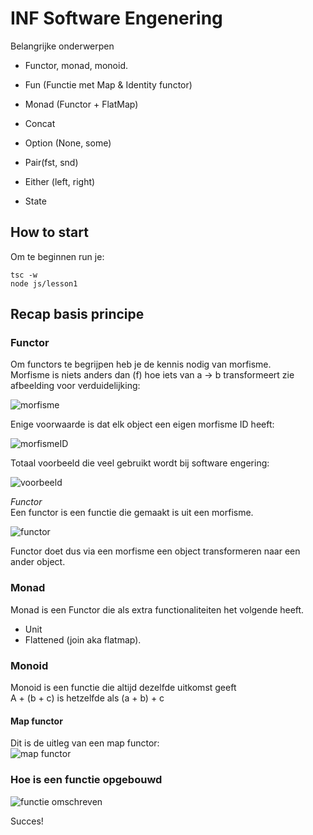 # INF Software Engenering 
Belangrijke onderwerpen
- Functor, monad, monoid.
- Fun (Functie met Map & Identity functor)
- Monad (Functor + FlatMap)

- Concat
- Option (None, some)
- Pair(fst, snd)
- Either (left, right)
- State


## How to start
Om te beginnen run je:

    tsc -w
    node js/lesson1

## Recap basis principe

### Functor
Om functors te begrijpen heb je de kennis nodig van morfisme.  
Morfisme is niets anders dan (f) hoe iets van a -> b transformeert
zie afbeelding voor verduidelijking:

![morfisme](https://wikimedia.org/api/rest_v1/media/math/render/svg/abd1e080abef4bbdab67b43819c6431e7561361c)

Enige voorwaarde is dat elk object een eigen morfisme ID heeft:

![morfismeID](https://wikimedia.org/api/rest_v1/media/math/render/svg/5aa0850863f2ed951c4fcbe8ea0540ee40edfe8d)

Totaal voorbeeld die veel gebruikt wordt bij software engering:

![voorbeeld](https://i.ibb.co/hL51Ms9/200px-Commutative-diagram-for-morphism-svg.png)

*Functor*  
Een functor is een functie die gemaakt is uit een morfisme.

![functor](https://wikimedia.org/api/rest_v1/media/math/render/svg/5f8333109f8b20bbb2db91873adcbd445f7c2181)

Functor doet dus via een morfisme een object transformeren naar een ander object.


### Monad   

Monad is een Functor die als extra functionaliteiten het volgende heeft.  
- Unit
- Flattened (join aka flatmap).

### Monoid
Monoid is een functie die altijd dezelfde uitkomst geeft  
A + (b + c) is hetzelfde als (a + b) + c

#### Map functor
Dit is de uitleg van een map functor:  
![map functor](https://cdn-images-1.medium.com/max/1600/1*NAoX33R1asfD4GpaTqp0-w.png)

### Hoe is een functie opgebouwd
![functie omschreven](https://i.ibb.co/gZnkXy8/functor.gif)


Succes!